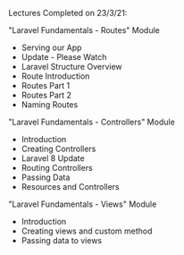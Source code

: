 Lectures Completed on 23/3/21:

"Laravel Fundamentals - Routes" Module
* Serving our App
* Update - Please Watch
* Laravel Structure Overview
* Route Introduction
* Routes Part 1
* Routes Part 2
* Naming Routes

"Laravel Fundamentals - Controllers" Module
* Introduction
* Creating Controllers
* Laravel 8 Update
* Routing Controllers
* Passing Data
* Resources and Controllers

"Laravel Fundamentals - Views" Module
* Introduction
* Creating views and custom method
* Passing data to views